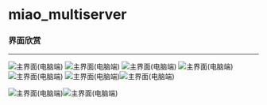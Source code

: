 # miao_multiserver 
### 界面欣赏
-----
![主界面(电脑端)](https://blogapi.llllhf.com/storage/article/2018-12-10/ycw64UwhcVX7w8UGjEADuRZT3AkTItZlXcMqLVpq.png)
![主界面(电脑端)](https://blogapi.llllhf.com/storage/article/2018-12-10/8ZFlWYRTKCtAWVocl0tVwij5ZZ7hdn2XRb3c7nEl.jpeg)
![主界面(电脑端)](https://blogapi.llllhf.com/storage/article/2018-12-10/qofrbHZPQVYHDKuJRlKqL6YiL6A26fLvQmR3IejV.png)
![主界面(电脑端)](https://blogapi.llllhf.com/storage/article/2018-12-10/wnlsvfZyrnMY5lMZCN5vSSk6KQ2ZeOyeHFtB3584.png)
![主界面(电脑端)](https://blogapi.llllhf.com/storage/article/2018-12-10/sEqnVk1nd3mCDXimzaXuefAR0AlyUlTszfPKIjSt.jpeg)
![主界面(电脑端)](https://blogapi.llllhf.com/storage/article/2018-12-10/hyLYZBCMqTYjChAZcBzee3cCpCLve3zbwnMIr2Be.png)![主界面(电脑端)](https://blogapi.llllhf.com/storage/article/2018-12-10/NV6rLLojrSGnA3cAQJj6MrffX5rluFOGimlUG1es.png)

![主界面(电脑端)](https://blogapi.llllhf.com/storage/article/2018-12-10/pIqUIWN9mgdNfqZUwT5X2C77uVQDWRv47QQv6yjs.png)![主界面(电脑端)](https://blogapi.llllhf.com/storage/article/2018-12-10/5aEHXQGAO8bVLVEaQyluFDsJaMwZVm46Gipd0gNZ.png)
